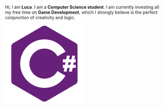 Hi, I am **Luca**. I am a **Computer Science student**. I am currently investing all my free time on **Game Development**, 
which I strongly believe is the perfect conjunction of creativity and logic.

![alt text](https://github.com/devicons/devicon/blob/master/icons/csharp/csharp-plain.svg)

<!---
Luca00IT/Luca00IT is a ✨ special ✨ repository because its `README.md` (this file) appears on your GitHub profile.
You can click the Preview link to take a look at your changes.
--->
